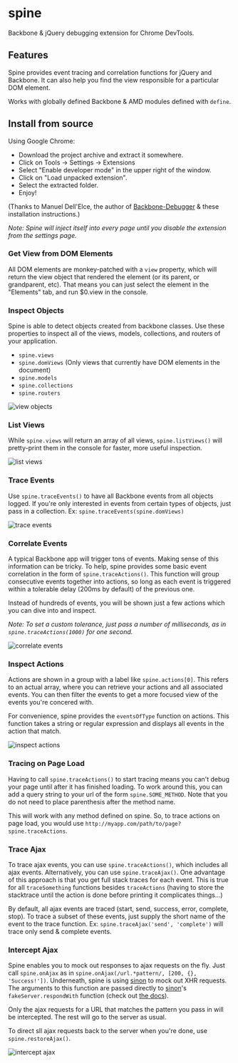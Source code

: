 # spine
Backbone &amp; jQuery debugging extension for Chrome DevTools.

## Features

Spine provides event tracing and correlation functions for jQuery and Backbone. It can also help you find the view
responsible for a particular DOM element.

Works with globally defined Backbone & AMD modules defined with `define`.

## Install from source

Using Google Chrome:

- Download the project archive and extract it somewhere.
- Click on Tools -> Settings -> Extensions
- Select "Enable developer mode" in the upper right of the window.
- Click on "Load unpacked extension".
- Select the extracted folder.
- Enjoy!

(Thanks to Manuel Dell'Elce, the author of [Backbone-Debugger](https://github.com/Maluen/Backbone-Debugger) & these installation instructions.)

_Note: Spine will inject itself into every page until you disable the extension from the settings page._

### Get View from DOM Elements

All DOM elements are monkey-patched with a `view` property, which will return the view object that rendered
the element (or its parent, or grandparent, etc). That means you can just select the element in the "Elements" tab,
and run $0.view in the console.

### Inspect Objects

Spine is able to detect objects created from backbone classes. Use these properties to inspect all of the views, models, collections, and routers of your application.

- `spine.views`
- `spine.domViews` (Only views that currently have DOM elements in the document)
- `spine.models`
- `spine.collections`
- `spine.routers`

![view objects](https://raw.github.com/jbreeden/spine/master/screenshots/view_objects.png)

### List Views

While `spine.views` will return an array of all views, `spine.listViews()` will pretty-print them in the console for faster, more useful inspection.

![list views](https://raw.github.com/jbreeden/spine/master/screenshots/list_views.png)

### Trace Events

Use `spine.traceEvents()` to have all Backbone events from all objects logged. If you're only interested in events
from certain types of objects, just pass in a collection. Ex: `spine.traceEvents(spine.domViews)`

![trace events](https://raw.github.com/jbreeden/spine/master/screenshots/trace_events.png)

### Correlate Events

A typical Backbone app will trigger tons of events. Making sense of this information can be tricky. To help, spine
provides some basic event correlation in the form of `spine.traceActions()`. This function will group consecutive
events together into actions, so long as each event is triggered within a tolerable delay (200ms by default) of the 
previous one.

Instead of hundreds of events, you will be shown just a few actions which you can dive into and inspect.

_Note: To set a custom tolerance, just pass a number of milliseconds, as in `spine.traceActions(1000)` for one second._

![correlate events](https://raw.github.com/jbreeden/spine/master/screenshots/correlate_events.png)

### Inspect Actions

Actions are shown in a group with a label like `spine.actions[0]`. This refers to an actual array, where you can
retrieve your actions and all associated events. You can then filter the events to get a more focused view of the events
you're concered with.

For convenience, spine provides the `eventsOfType` function on actions. This function takes a string or regular expression
and displays all events in the action that match.

![inspect actions](https://raw.github.com/jbreeden/spine/master/screenshots/inspect_actions.png)

### Tracing on Page Load

Having to call `spine.traceActions()` to start tracing means you can't debug your page until after it has finished
loading. To work around this, you can add a query string to your url of the form `spine.SOME_METHOD`. Note that you do not need to place parenthesis after the method name.

This will work with any method defined on spine. So, to trace actions on page load, you would use `http://myapp.com/path/to/page?spine.traceActions`.

### Trace Ajax

To trace ajax events, you can use `spine.traceActions()`, which includes all ajax events.
Alternatively, you can use `spine.traceAjax()`. One advantage of this approach is that you get full
stack traces for each event. This is true for all `traceSomething` functions besides `traceActions` (having to store
the stacktrace until the action is done before printing it complicates things...)

By default, all ajax events are traced (start, send, success, error, complete, stop). To trace a subset of these
events, just supply the short name of the event to the trace function. Ex: `spine.traceAjax('send', 'complete')` will trace only send & complete events.

### Intercept Ajax

Spine enables you to mock out responses to ajax requests on the fly. Just call `spine.onAjax` as in `spine.onAjax(/url.*pattern/, [200, {}, 'Success!'])`. Underneath, spine is using [sinon](http://sinonjs.org) to
mock out XHR requests. The arguments to this function are passed directly to [sinon](http://sinonjs.org)'s `fakeServer.respondWith` function (check out [the docs](http://sinonjs.org/docs/#server)).

Only the ajax requests for a URL that matches the pattern you pass in will be intercepted. The rest will go
to the server as usual.

To direct sll ajax requests back to the server when you're done, use `spine.restoreAjax()`.

![intercept ajax](https://raw.github.com/jbreeden/spine/master/screenshots/intercept_ajax.png)
